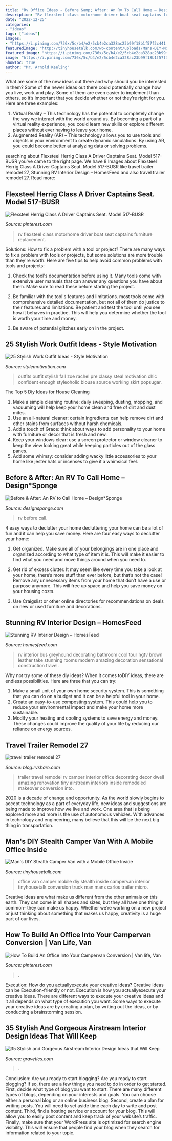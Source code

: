 ```yaml
---
title: "Rv Office Ideas ~ Before &amp; After: An Rv To Call Home – Design*sponge"
description: "Rv flexsteel class motorhome driver boat seat captains furniture replacement"
date: "2022-12-25"
categories:
- "ideas"
tags: ["ideas"]
images:
- "https://i.pinimg.com/736x/5c/b4/e2/5cb4e2ca328ac23b99f18b1f57f3c441.jpg"
featuredImage: "http://tinyhousetalk.com/wp-content/uploads/Mans-DIY-Micro-Office-and-Camper-Van-0017-600x448.jpg"
featured_image: "https://i.pinimg.com/736x/5c/b4/e2/5cb4e2ca328ac23b99f18b1f57f3c441.jpg"
image: "https://i.pinimg.com/736x/5c/b4/e2/5cb4e2ca328ac23b99f18b1f57f3c441.jpg"
ShowToc: true
author: "Mr. Arnold Keeling"
---
```



What are some of the new ideas out there and why should you be interested in them?
Some of the newer ideas out there could potentially change how you live, work and play. Some of them are even easier to implement than others, so it’s important that you decide whether or not they’re right for you. Here are three examples: 
1) Virtual Reality – This technology has the potential to completely change the way we interact with the world around us. By becoming a part of a virtual reality experience, you could learn new skills or explore different places without ever having to leave your home. 
2) Augmented Reality (AR) – This technology allows you to use tools and objects in your environment to create dynamic simulations. By using AR, you could become better at analyzing data or solving problems.

	

		
searching about Flexsteel Herrig Class A Driver Captains Seat. Model 517-BUSR you've came to the right page. We have 8 Images about Flexsteel Herrig Class A Driver Captains Seat. Model 517-BUSR like travel trailer remodel 27, Stunning RV Interior Design – HomesFeed and also travel trailer remodel 27. Read more:
		
    
## Flexsteel Herrig Class A Driver Captains Seat. Model 517-BUSR

<img loading=lazy src="https://i.pinimg.com/736x/13/66/bc/1366bc29b3af9d40a7e9b5616231d8e8--chairs-furniture.jpg" onerror="this.onerror=null;this.src='https://tse1.mm.bing.net/th?id=OIP.wDWV6A81LPXLHjwRJHVpRwHaE6&amp;pid=15.1';" alt="Flexsteel Herrig Class A Driver Captains Seat. Model 517-BUSR">

_Source: pinterest.com_

>rv flexsteel class motorhome driver boat seat captains furniture replacement. 

	

Solutions: How to fix a problem with a tool or project?
There are many ways to fix a problem with tools or projects, but some solutions are more trouble than they're worth. Here are five tips to help avoid common problems with tools and projects:
1. Check the tool's documentation before using it. Many tools come with extensive user manuals that can answer any questions you have about them. Make sure to read these before starting the project.

2. Be familiar with the tool's features and limitations. most tools come with comprehensive detailed documentation, but not all of them do justice to their features and limitations. Be patient and test the tool until you see how it behaves in practice. This will help you determine whether the tool is worth your time and money.

3. Be aware of potential glitches early on in the project.

    
## 25 Stylish Work Outfit Ideas - Style Motivation

<img loading=lazy src="http://www.stylemotivation.com/wp-content/uploads/2013/09/work-outfit-style-motivation-2-620x929.jpg" onerror="this.onerror=null;this.src='https://tse1.mm.bing.net/th?id=OIP.LUS20DFE8Amhdr0QX6PIkQHaLG&amp;pid=15.1';" alt="25 Stylish Work Outfit Ideas - Style Motivation">

_Source: stylemotivation.com_

>outfits outfit stylish fall zoe rachel pre classy steal motivation chic confident enough styleoholic blouse source working skirt popsugar. 

	

The Top 5 Diy Ideas for House Cleaning
1. Make a simple cleaning routine: daily sweeping, dusting, mopping, and vacuuming will help keep your home clean and free of dirt and dust mites.
2. Use an all-natural cleaner: certain ingredients can help remove dirt and other stains from surfaces without harsh chemicals.
3. Add a touch of Grace: think about ways to add personality to your home with furniture or decor that is fresh and new.
4. Keep your windows clear: use a screen protector or window cleaner to keep the view looking great while keeping particles out of the glass panes.
5. Add some whimsy: consider adding wacky little accessories to your home like jester hats or incenses to give it a whimsical feel.

    
## Before &amp; After: An RV To Call Home – Design*Sponge

<img loading=lazy src="http://www.designsponge.com/wp-content/uploads/2015/03/RV_5.jpg" onerror="this.onerror=null;this.src='https://tse4.mm.bing.net/th?id=OIP.71RGhD-dNXG-6moEKgVvAQHaFj&amp;pid=15.1';" alt="Before &amp; After: An RV to Call Home – Design*Sponge">

_Source: designsponge.com_

>rv before call. 

	

4 easy ways to declutter your home
decluttering your home can be a lot of fun and it can help you save money. Here are four easy ways to declutter your home:
1. Get organized. Make sure all of your belongings are in one place and organized according to what type of item it is. This will make it easier to find what you need and move things around when you need to.

2. Get rid of excess clutter. It may seem like every time you take a look at your home, there’s more stuff than ever before, but that’s not the case! Remove any unnecessary items from your home that don’t have a use or purpose anymore. This will free up space and help you save money on your housing costs.

3. Use Craigslist or other online directories for recommendations on deals on new or used furniture and decorations.

    
## Stunning RV Interior Design – HomesFeed

<img loading=lazy src="https://homesfeed.com/wp-content/uploads/2015/08/Luxurious-brown-leather-sofa-with-beautiful-pillows-a-pair-of-brown-leather-chairs-with-table-a-small-kitchen-set-with-sink-and-faucet-and-mosaic-backsplash-and-cabinet-systems.jpeg" onerror="this.onerror=null;this.src='https://tse1.mm.bing.net/th?id=OIP.JT2uFzgYESuPIw49OuF3IAHaFj&amp;pid=15.1';" alt="Stunning RV Interior Design – HomesFeed">

_Source: homesfeed.com_

>rv interior bus greyhound decorating bathroom cool tour hgtv brown leather take stunning rooms modern amazing decoration sensational construction travel. 

	

Why not try some of these diy ideas?
When it comes toDIY ideas, there are endless possibilities. Here are three that you can try: 
1) Make a small unit of your own home security system. This is something that you can do on a budget and it can be a helpful tool in your home.
2) Create an easy-to-use composting system. This could help you to reduce your environmental impact and make your home more sustainable.
3) Modify your heating and cooling systems to save energy and money. These changes could improve the quality of your life by reducing our reliance on energy sources.

    
## Travel Trailer Remodel 27

<img loading=lazy src="http://cc4651b36be068fed744-384adb2bca8dabe6b2947f7066085aa9.r65.cf2.rackcdn.com/wp-content/uploads/2015/03/travel-trailer-remodel-27.jpg?c6d25c" onerror="this.onerror=null;this.src='https://tse4.mm.bing.net/th?id=OIP.UkYs53jinzh3002GeXgcRQHaLG&amp;pid=15.1';" alt="travel trailer remodel 27">

_Source: blog.rvshare.com_

>trailer travel remodel rv camper interior office decorating decor dwell amazing renovation tiny airstream interiors inside remodeled makeover conversion into. 

	

2020 is a decade of change and opportunity. As the world slowly begins to accept technology as a part of everyday life, new ideas and suggestions are being made to improve how we live and work. One area that is being explored more and more is the use of autonomous vehicles. With advances in technology and engineering, many believe that this will be the next big thing in transportation.

    
## Man&#039;s DIY Stealth Camper Van With A Mobile Office Inside

<img loading=lazy src="http://tinyhousetalk.com/wp-content/uploads/Mans-DIY-Micro-Office-and-Camper-Van-0017-600x448.jpg" onerror="this.onerror=null;this.src='https://tse3.mm.bing.net/th?id=OIP.u-ih0W15vN3WhBRimOgYcwHaFh&amp;pid=15.1';" alt="Man&#039;s DIY Stealth Camper Van with a Mobile Office Inside">

_Source: tinyhousetalk.com_

>office van camper mobile diy stealth inside campervan interior tinyhousetalk conversion truck man mans carlos trailer micro. 

	

Creative ideas are what make us different from the other animals on this earth. They can come in all shapes and sizes, but they all have one thing in common- they can make us happy. Whether we’re working on a new project or just thinking about something that makes us happy, creativity is a huge part of our lives.

    
## How To Build An Office Into Your Campervan Conversion | Van Life, Van

<img loading=lazy src="https://i.pinimg.com/736x/5c/b4/e2/5cb4e2ca328ac23b99f18b1f57f3c441.jpg" onerror="this.onerror=null;this.src='https://tse3.mm.bing.net/th?id=OIP.8TvQJCiPr5RSD0qP4Me6owHaFT&amp;pid=15.1';" alt="How To Build An Office Into Your Campervan Conversion | Van life, Van">

_Source: pinterest.com_

>. 

	

Execution: How do you actuallyexecute your creative ideas?
Creative ideas can be Execution-friendly or not. Execution is how you actuallyexecute your creative ideas. There are different ways to execute your creative ideas and it all depends on what type of execution you want. Some ways to execute your creative ideas are by creating a plan, by writing out the ideas, or by conducting a brainstorming session.

    
## 35 Stylish And Gorgeous Airstream Interior Design Ideas That Will Keep

<img loading=lazy src="https://www.gravetics.com/wp-content/uploads/2017/08/RV-CAMPER-VAN-DECORATING-IDEAS.jpg" onerror="this.onerror=null;this.src='https://tse3.mm.bing.net/th?id=OIP.PUvG9x9nnoRl1u8xgRrL1AHaLH&amp;pid=15.1';" alt="35 Stylish and Gorgeous Airstream Interior Design Ideas that Will Keep">

_Source: gravetics.com_

>. 

	

Conclusion: Are you ready to start blogging?
Are you ready to start blogging? If so, there are a few things you need to do in order to get started. First, decide what type of blog you want to start. There are many different types of blogs, depending on your interests and goals. You can choose either a personal blog or an online business blog. Second, create a plan for writing posts. You will need to set aside time each day to write and post content. Third, find a hosting service or account for your blog. This will allow you to easily post content and keep track of your website’s traffic. Finally, make sure that your WordPress site is optimized for search engine visibility. This will ensure that people find your blog when they search for information related to your topic.

